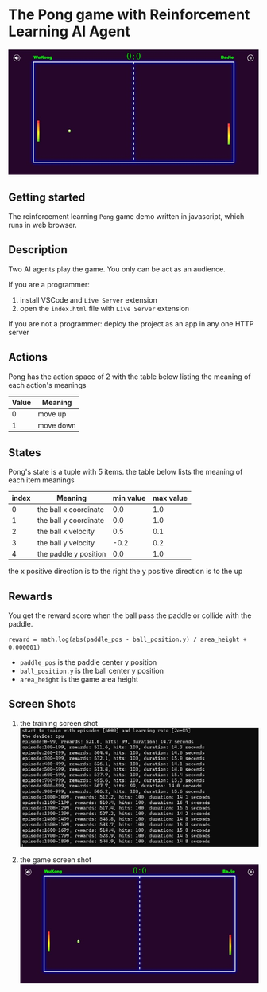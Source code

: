 # The Pong game with Reinforcement Learning AI Agent

![screen_shot](./docs/screen_shots/screen_shot2.png)

## Getting started

The reinforcement learning `Pong` game demo written in javascript, which runs in web browser.

## Description

Two AI agents play the game. You only can be act as an audience.

If you are a programmer:
1. install VSCode and `Live Server` extension
2. open the `index.html` file with `Live Server` extension

If you are not a programmer:
deploy the project as an app in any one HTTP server

## Actions

Pong has the action space of 2 with the table below listing the meaning of each action's meanings

| Value     | Meaning   |
| --------- | --------- |
| 0         | move up   |
| 1         | move down |

## States

Pong's state is a tuple with 5 items. the table below lists the meaning of each item meanings

| index     | Meaning               | min value | max value |
| --------- | --------------------- | --------- | --------- |
| 0         | the ball x coordinate |  0.0      | 1.0       |
| 1         | the ball y coordinate |  0.0      | 1.0       |
| 2         | the ball x velocity   |  0.5      | 0.1       |
| 3         | the ball y velocity   | -0.2      | 0.2       |
| 4         | the paddle y position |  0.0      | 1.0       |

the x positive direction is to the right
the y positive direction is to the up

## Rewards

You get the reward score when the ball pass the paddle or collide with the paddle.

```
reward = math.log(abs(paddle_pos - ball_position.y) / area_height + 0.000001)
```
 - `paddle_pos` is the paddle center y position
 - `ball_position.y` is the ball center y position
 - `area_height` is the game area height

## Screen Shots

1. the training screen shot
![screen_shot](./docs/screen_shots/screen_shot1.png)

2. the game screen shot
![screen_shot](./docs/screen_shots/screen_shot2.png)